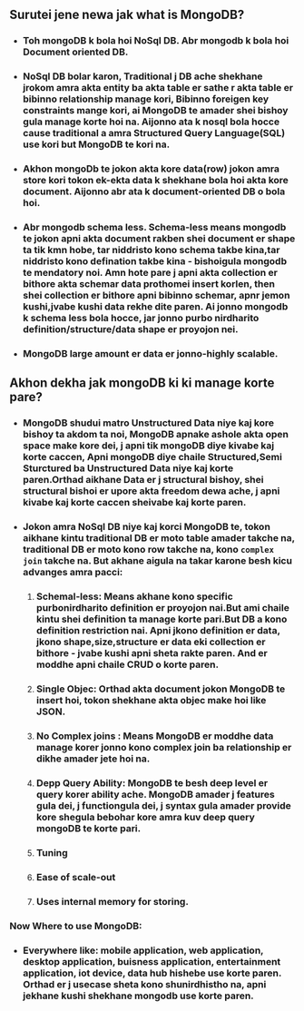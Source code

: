 ## Surutei jene newa jak what is MongoDB?
- ### Toh mongoDB k bola hoi NoSql DB. Abr mongodb k bola hoi Document oriented DB.
- ### NoSql DB bolar karon, Traditional j DB ache shekhane jrokom amra akta entity ba akta table er sathe r akta table er bibinno relationship manage kori, Bibinno foreigen key constraints mange kori, ai MongoDB te amader shei bishoy gula manage korte hoi na. Aijonno ata k nosql bola hocce cause traditional a amra Structured Query Language(SQL) use kori but MongoDB te kori na.
- ### Akhon mongoDb te jokon akta kore data(row) jokon amra store kori tokon ek-ekta data k shekhane bola hoi akta kore document. Aijonno abr ata k document-oriented DB o bola hoi.
- ### Abr mongodb schema less. Schema-less means mongodb te jokon apni akta document rakben shei document er shape ta tik kmn hobe, tar niddristo kono schema takbe kina,tar niddristo kono defination takbe kina - bishoigula mongodb te mendatory noi. Amn hote pare j apni akta collection er bithore akta schemar data prothomei insert korlen, then shei collection er bithore apni bibinno schemar, apnr jemon kushi,jvabe kushi data rekhe dite paren. Ai jonno mongodb k schema less bola hocce, jar jonno purbo nirdharito definition/structure/data shape er proyojon nei.
- ### MongoDB large amount er data er jonno-highly scalable.

## Akhon dekha jak mongoDB ki ki manage korte pare?
- ### MongoDB shudui matro Unstructured Data niye kaj kore bishoy ta akdom ta noi, MongoDB apnake ashole akta open space make kore dei, j apni tik mongoDB diye kivabe kaj korte caccen, Apni mongoDB diye chaile Structured,Semi Sturctured ba Unstructured Data niye kaj korte paren.Orthad aikhane Data er j structural bishoy, shei structural bishoi er upore akta freedom dewa ache, j apni kivabe kaj korte caccen sheivabe kaj korte paren.
- ### Jokon amra NoSql DB niye kaj korci MongoDB te, tokon aikhane kintu traditional DB er moto table amader takche na, traditional DB er moto kono row takche na, kono `complex join` takche na. But akhane aigula na takar karone besh kicu advanges amra pacci:
    1. ### Schemal-less: Means akhane kono specific purbonirdharito definition er proyojon nai.But ami chaile kintu shei definition ta manage korte pari.But DB a kono definition restriction nai. Apni jkono definition er data, jkono shape,size,structure er data eki collection er bithore - jvabe kushi apni sheta rakte paren. And er moddhe apni chaile CRUD o korte paren.
    2. ### Single Objec: Orthad akta document jokon MongoDB te insert hoi, tokon shekhane akta objec make hoi like JSON.
    3. ### No Complex joins : Means MongoDB er moddhe data manage korer jonno kono complex join ba relationship er dikhe amader jete hoi na.
    4. ### Depp Query Ability: MongoDB te besh deep level er query korer ability ache. MongoDB amader j features gula dei, j functiongula dei, j syntax gula amader provide kore shegula bebohar kore amra kuv deep query mongoDB te korte pari.
    5. ### Tuning
    6. ### Ease of scale-out
    7. ### Uses internal memory for storing.
### Now Where to use MongoDB:
 - ### Everywhere like: mobile application, web application, desktop application, buisness application, entertainment application, iot device, data hub hishebe use korte paren. Orthad er j usecase sheta kono shunirdhistho na, apni jekhane kushi shekhane mongodb use korte paren.
 
